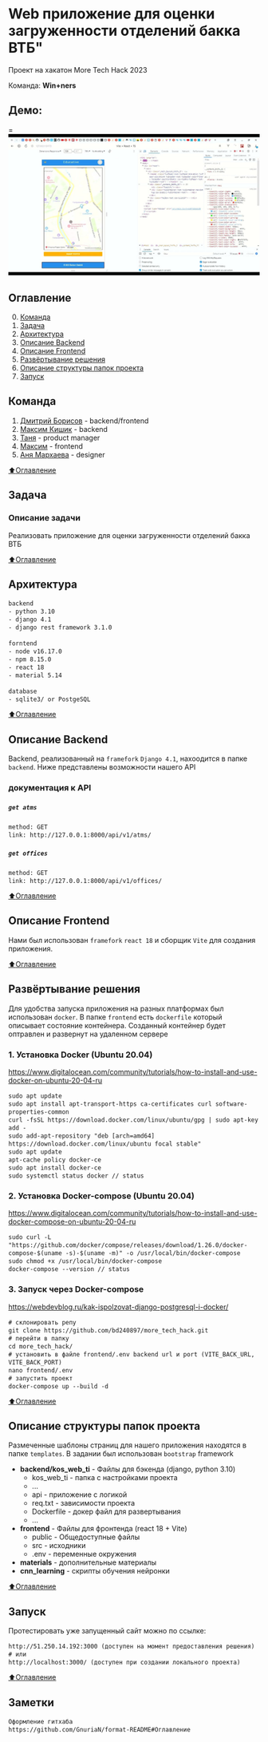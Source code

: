 # Web приложение для оценки загруженности отделений бакка ВТБ"
Проект на хакатон More Tech Hack 2023

Команда: **Win+ners**

## Демо:
=
[![Watch the video](./materials/prototype_preview.jpg)](https://youtu.be/o1A6QMTDYNQ;)

## Оглавление
0. [Команда](#Команда)
1. [Задача](#Задача)
2. [Архитектура](#Архитектура)
3. [Описание Backend](#Описание-Backend)
4. [Описание Frontend](#Описание-Frontend)
5. [Развёртывание решения](#Развёртывание-решения)
6. [Описание структуры папок проекта](#Описание-структуры-папок-проекта)
7. [Запуск](#Запуск)

## Команда
1. [Дмитрий Борисов](https://t.me/DmitriiBorisov) - backend/frontend
2. [Максим Кишик](https://t.me/kishikmaxim) - backend
3. [Таня](https://t.me/bezasfalta) - product manager
4. [Максим](https://t.me/Rainor1) - frontend
5. [Аня Мархаева](https://t.me/privetobnako) - designer

[:arrow_up:Оглавление](#Оглавление)

## Задача
### Описание задачи
Реализовать приложение для оценки загруженности отделений бакка ВТБ

[:arrow_up:Оглавление](#Оглавление)

## Архитектура
    backend
    - python 3.10
    - django 4.1
    - django rest framework 3.1.0

    forntend
    - node v16.17.0
    - npm 8.15.0
    - react 18
    - material 5.14

    database
    - sqlite3/ or PostgeSQL

[:arrow_up:Оглавление](#Оглавление)

## Описание Backend

Backend, реализованный на `framefork` `Django 4.1`, нахоодится в папке `backend`.
Ниже представлены возможности нашего API

### документация к API

##### `get atms`
    method: GET
    link: http://127.0.0.1:8000/api/v1/atms/

##### `get offices`
    method: GET
    link: http://127.0.0.1:8000/api/v1/offices/

[:arrow_up:Оглавление](#Оглавление)

## Описание Frontend

Нами был использован `framefork` `react 18` и сборщик `Vite` для создания приложения.

[:arrow_up:Оглавление](#Оглавление)

## Развёртывание решения

Для удобства запуска приложения на разных платформах был использован `docker`. В папке `frontend` есть `dockerfile` который описывает состояние контейнера. Созданный контейнер будет оптравлен и развернут на удаленном сервере

### 1. Установка Docker (Ubuntu 20.04) 
https://www.digitalocean.com/community/tutorials/how-to-install-and-use-docker-on-ubuntu-20-04-ru

    sudo apt update
    sudo apt install apt-transport-https ca-certificates curl software-properties-common
    curl -fsSL https://download.docker.com/linux/ubuntu/gpg | sudo apt-key add -
    sudo add-apt-repository "deb [arch=amd64] https://download.docker.com/linux/ubuntu focal stable"
    sudo apt update
    apt-cache policy docker-ce
    sudo apt install docker-ce
    sudo systemctl status docker // status

### 2. Установка Docker-compose (Ubuntu 20.04)
https://www.digitalocean.com/community/tutorials/how-to-install-and-use-docker-compose-on-ubuntu-20-04-ru

    sudo curl -L "https://github.com/docker/compose/releases/download/1.26.0/docker-compose-$(uname -s)-$(uname -m)" -o /usr/local/bin/docker-compose
    sudo chmod +x /usr/local/bin/docker-compose
    docker-compose --version // status


### 3. Запуск через Docker-compose
https://webdevblog.ru/kak-ispolzovat-django-postgresql-i-docker/
    
    # склонировать репу
    git clone https://github.com/bd240897/more_tech_hack.git
    # перейти в папку
    cd more_tech_hack/
    # установить в файле frontend/.env backend url и port (VITE_BACK_URL, VITE_BACK_PORT)
    nano frontend/.env
    # запустить проект
    docker-compose up --build -d 
    
[:arrow_up:Оглавление](#Оглавление)

## Описание структуры папок проекта

Размеченные шаблоны страниц для нашего приложения находятся в папке `templates`.
В задании был использован `bootstrap` framework

- **backend/kos_web_ti** - Файлы для бэкенда (django, python 3.10)
  - kos_web_ti - папка с настройками проекта
  - ...
  - api - приложение с логикой
  - req.txt - зависимости проекта
  - Dockerfile - докер файл для развертывания
  - ...
- **frontend** - Файлы для фронтенда (react 18 + Vite)
  - public - Общедоступные файлы
  - src - исходники
  - .env - переменные окружения
- **materials** - дополнительные материалы
- **cnn_learning** - скрипты обучения нейронки

[:arrow_up:Оглавление](#Оглавление)

## Запуск
Протестировать уже запущенный сайт можно по ссылке:</br>

    http://51.250.14.192:3000 (доступен на момент предоставления решения)
    # или
    http://localhost:3000/ (доступен при создании локального проекта)

[:arrow_up:Оглавление](#Оглавление)

## Заметки
```
Оформление гитхаба
https://github.com/GnuriaN/format-README#Оглавление
```
